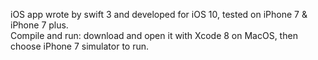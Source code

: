 iOS app wrote by swift 3 and developed for iOS 10, tested on iPhone 7 & iPhone 7 plus. <br>
Compile and run: download and open it with Xcode 8 on MacOS, then choose iPhone 7 simulator to run.
